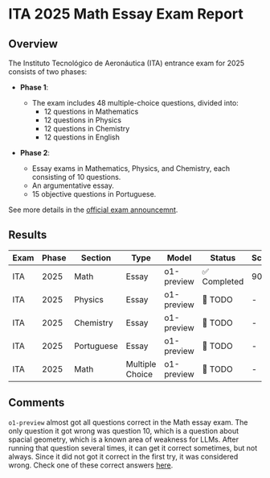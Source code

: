 # ITA 2025 Math Essay Exam Report

## Overview
The Instituto Tecnológico de Aeronáutica (ITA) entrance exam for 2025 consists of two phases:

- **Phase 1**: 
  - The exam includes 48 multiple-choice questions, divided into:
    - 12 questions in Mathematics
    - 12 questions in Physics
    - 12 questions in Chemistry
    - 12 questions in English

- **Phase 2**: 
  - Essay exams in Mathematics, Physics, and Chemistry, each consisting of 10 questions.
  - An argumentative essay.
  - 15 objective questions in Portuguese.

See more details in the [official exam announcemnt](https://vestibular.ita.br/instrucoes/edital_2025.pdf).

## Results

| Exam | Phase | Section | Type | Model | Status | Score |
|------|-------|---------|------|-------|--------|-------|
| ITA  | 2025  | Math    | Essay | o1-preview | ✅ Completed | 90%|
| ITA  | 2025  | Physics | Essay | o1-preview | 🚧 TODO | - |
| ITA  | 2025  | Chemistry | Essay | o1-preview | 🚧 TODO | - |
| ITA  | 2025  | Portuguese | Essay | o1-preview | 🚧 TODO | - |
| ITA  | 2025  | Math    | Multiple Choice | o1-preview | 🚧 TODO | - |

## Comments

`o1-preview` almost got all questions correct in the Math essay exam. The only question it got wrong was question 10, which is a question about spacial geometry, which is a known area of weakness for LLMs. After running that question several times, it can get it correct sometimes, but not always. Since it did not got it correct in the first try, it was considered wrong. Check one of these correct answers [here](exams/ita_2025/math/essays/solutions/q10_solution_rerun.txt).
